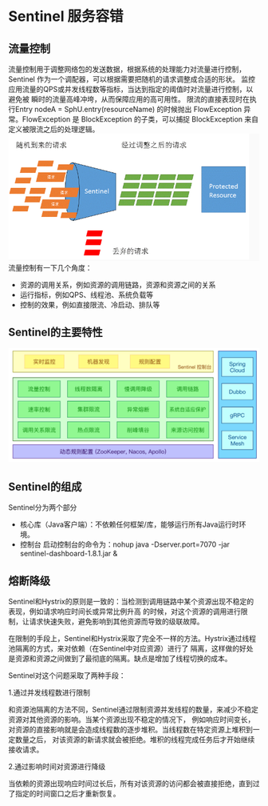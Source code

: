 # Sentinel 服务容错
## 流量控制
流量控制用于调整网络包的发送数据，根据系统的处理能力对流量进行控制，Sentinel
作为一个调配器，可以根据需要把随机的请求调整成合适的形状。
监控应用流量的QPS或并发线程数等指标，当达到指定的阈值时对流量进行控制，以避免被
瞬时的流量高峰冲垮，从而保障应用的高可用性。
限流的直接表现时在执行Entry nodeA = SphU.entry(resourceName) 的时候抛出 FlowException 异常。FlowException 是 BlockException 的子类，可以捕捉 BlockException 来自定义被限流之后的处理逻辑。
![img.png](./img/img.png)
流量控制有一下几个角度：
+ 资源的调用关系，例如资源的调用链路，资源和资源之间的关系
+ 运行指标，例如QPS、线程池、系统负载等
+ 控制的效果，例如直接限流、冷启动、排队等

## Sentinel的主要特性

![img.png](./img/img2.png)

## Sentinel的组成

Sentinel分为两个部分
+ 核心库（Java客户端）：不依赖任何框架/库，能够运行所有Java运行时环境。
+ 控制台 启动控制台的命令为：nohup java -Dserver.port=7070 -jar sentinel-dashboard-1.8.1.jar &

## 熔断降级
Sentinel和Hystrix的原则是一致的：当检测到调用链路中某个资源出现不稳定的表现，例如请求响应时间长或异常比例升高
的时候，对这个资源的调用进行限制，让请求快速失败，避免影响到其他资源而导致的级联故障。

在限制的手段上，Sentinel和Hystrix采取了完全不一样的方法。Hystrix通过线程池隔离的方式，来对依赖（在Sentinel中对应资源）进行了
隔离，这样做的好处是资源和资源之间做到了最彻底的隔离。缺点是增加了线程切换的成本。

Sentinel对这个问题采取了两种手段：

1.通过并发线程数进行限制

和资源池隔离的方法不同，Sentinel通过限制资源并发线程的数量，来减少不稳定资源对其他资源的影响。当某个资源出现不稳定的情况下，
例如响应时间变长，对资源的直接影响就是会造成线程数的逐步堆积。当线程数在特定资源上堆积到一定数量之后，
对该资源的新请求就会被拒绝。堆积的线程完成任务后才开始继续接收请求。

2.通过影响时间对资源进行降级

当依赖的资源出现响应时间过长后，所有对该资源的访问都会被直接拒绝，直到过了指定的时间窗口之后才重新恢复。

